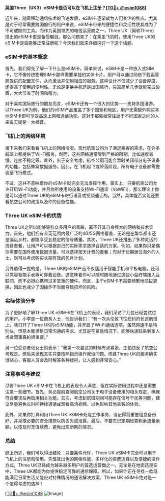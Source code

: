 **英国Three（UK3）eSIM卡是否可以在飞机上注册？[[TG💪+ @esim1088](https://t.me/s/esim1088)]**

近年来，随着移动通信技术的飞速发展，eSIM卡逐渐成为人们关注的焦点。尤其是对于经常需要跨国旅行的用户来说，eSIM卡带来的便捷性和灵活性使其成为了不可或缺的工具。而作为英国领先的电信运营商之一，Three UK（简称Three）推出的eSIM卡更是备受瞩目。那么问题来了：在乘坐飞机时，使用Three UK的eSIM卡是否能够正常注册呢？今天我们就来详细探讨一下这个话题。

### eSIM卡的基本概念

首先，我们得先了解一下什么是eSIM卡。简单来说，eSIM卡是一种嵌入式SIM卡，它不像传统物理SIM卡那样需要单独的实体卡片。用户可以通过网络下载运营商提供的配置文件，从而激活并使用相应的服务。这种设计不仅减少了设备厚度，还提高了使用的便利性。无论是更换手机还是出国旅行，只需简单几步就能完成设置，大大节省了时间和精力。

对于喜欢国际旅行的朋友而言，eSIM卡还有一个很大的优势——支持多国漫游。以Three UK为例，他们的eSIM产品覆盖了多个国家和地区，用户无需额外购买本地SIM卡即可享受高速上网和通话功能。这对于那些经常往返于不同国家之间的人来说无疑是一大福音。

### 飞机上的网络环境

接下来我们来看看飞机上的网络情况。现代航空公司为了满足乘客的需求，在许多航班上都提供了Wi-Fi服务。然而，这些网络通常受到严格的限制，比如速度较慢、连接不稳定等。此外，出于安全考虑，航空公司可能会暂时关闭部分电子设备的功能，包括蜂窝数据服务。因此，在飞机起飞或降落阶段，所有电子设备都需要调至飞行模式。

不过，这并不意味着你的eSIM卡就完全无法发挥作用。事实上，只要航空公司允许开启Wi-Fi功能，并且你所使用的设备支持Wi-Fi通话（VoWiFi），那么理论上你是可以通过Three UK的eSIM卡进行语音或视频通话的。当然，具体能否实现还要看航空公司的政策以及你的设备性能。

### Three UK eSIM卡的优势

Three UK之所以能够吸引众多用户的青睐，离不开其自身强大的网络和技术实力。首先，他们拥有全英范围内最广泛的4G/5G网络覆盖，无论是在繁华都市还是偏远乡村，都能享受到稳定的信号质量。其次，Three UK还推出了多种灵活的资费套餐，让用户可以根据自己的实际需求选择合适的方案。例如，如果你只是偶尔需要在国外使用数据流量，可以选择按天计费的套餐；而对于长期居住海外的人士，则可以考虑购买长期有效的包月计划。

另外值得一提的是，Three UK的eSIM产品不仅适用于智能手机和平板电脑，还可以兼容智能手表等可穿戴设备。这意味着你可以随时随地通过这些小型终端接入互联网，而不必担心携带过多笨重的硬件。而且，由于eSIM卡不需要频繁地插拔更换，因此也减少了因操作不当而导致损坏的风险。

### 实际体验分享

为了更好地了解Three UK eSIM卡在飞机上的表现，我们采访了几位已经尝试过的用户。小李是一位商务人士，他告诉我们：“有一次从伦敦飞往纽约的长途航班上，我打开了Three UK的eSIM功能，并开启了Wi-Fi通话选项。虽然网速不是特别快，但基本能满足日常沟通的需求。尤其是在紧急情况下，能够快速联系到家人或者同事真的很重要。”

另一位受访者张女士则表示：“我第一次尝试的时候有点紧张，生怕违反了航空公司规定。但后来发现其实只要按照指示操作就没问题。而且Three UK的服务确实很贴心，客服人员会及时解答各种疑问，让人感到非常安心。”

### 注意事项与建议

尽管Three UK eSIM卡在飞机上的表现令人满意，但在实际使用过程中还是需要注意一些细节。首先，务必提前查阅航空公司关于电子设备使用的相关规定，确保符合要求后再启用相关功能。其次，考虑到航班期间可能存在信号干扰等问题，建议尽量避免长时间持续通话或观看高清视频，以免影响其他乘客的体验。

此外，如果你打算利用Three UK eSIM卡处理工作事务，请记得将重要信息备份好，并采取必要的安全措施以防丢失或泄露。最后，不要忘记定期检查剩余流量余额，以便及时充值续费，避免出现断网的情况。

### 总结

综上所述，我们可以得出结论：只要条件允许，Three UK eSIM卡完全可以用于飞机上的注册和使用。凭借其出色的网络性能、多样化的资费选择以及便捷的操作方式，Three UK已经成为越来越多用户的首选运营商之一。无论是在地面还是空中，Three UK都能为你提供稳定可靠的通信保障。所以，如果你正在寻找一款既能满足日常生活又能应对特殊情况的通讯解决方案，Three UK eSIM卡绝对是一个值得考虑的选择！

[[TG💪+ @esim1088](https://t.me/s/esim1088) ![Image](https://i.postimg.cc/4NQfJmqS/Snipaste-2025-05-13-00-14-12.png)]